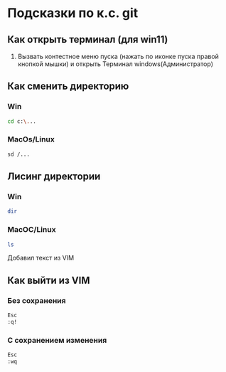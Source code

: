 # Подсказки по к.с. git


## Как открыть терминал (для win11)

1. Вызвать контестное меню пуска (нажать по иконке пуска правой кнопкой мышки) и открыть Терминал windows(Администратор)


## Как сменить директорию
### Win
```sh
cd c:\...
```
### MacOs/Linux
```sh
sd /...
```

## Лисинг директории
### Win
```sh
dir
```
### MacOC/Linux
```sh
ls
```

Добавил текст из VIM
## Как выйти из VIM
### Без сохранения
```sh
Esc
:q!
```
### С сохранением изменения
```sh
Esc
:wq
```